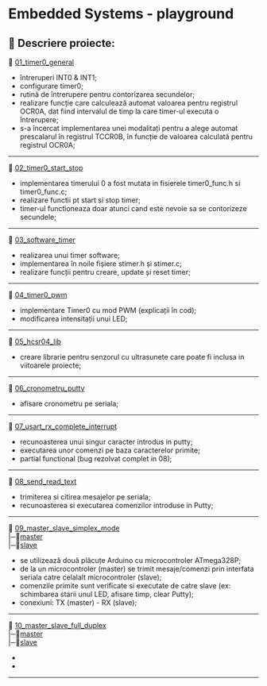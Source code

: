 # Embedded Systems - playground

## 📑 Descriere proiecte:

📁 [01_timer0_general](./01_timer0_general/Project)
  
   - întreruperi INT0 & INT1;
   - configurare timer0;
   - rutină de întrerupere pentru contorizarea secundelor;
   - realizare funcție care calculează automat valoarea pentru registrul OCR0A, dat fiind intervalul de timp la care timer-ul executa o întrerupere;
   - s-a încercat implementarea unei modalitați pentru a alege automat prescalarul în registrul TCCR0B, în funcție de valoarea calculată pentru registrul OCR0A;
---
📁 [02_timer0_start_stop](./02_timer0_start_stop/Project)
    
   - implementarea timerului 0 a fost mutata in fisierele timer0_func.h si timer0_func.c;
   - realizare functii pt start si stop timer;
   - timer-ul functioneaza doar atunci cand este nevoie sa se contorizeze secundele;

---
📁 [03_software_timer](./03_software_timer/Project)
   
   - realizarea unui timer software;
   - implementarea în noile fișiere stimer.h și stimer.c;
   - realizare funcții pentru creare, update și reset timer;
---   
📁 [04_timer0_pwm](./04_timer0_pwm/Project)

  - implementare Timer0 cu mod PWM (explicații în cod);
  - modificarea intensitații unui LED;
---   
📁 [05_hcsr04_lib](./05_hcsr04_lib/Project)
  - creare librarie pentru senzorul cu ultrasunete care poate fi inclusa in viitoarele proiecte;
---  
📁 [06_cronometru_putty](./06_cronometru_putty/SPI)
  - afisare cronometru pe seriala;
---  
📁 [07_usart_rx_complete_interrupt](./07_usart_rx_complete_interrupt/SPI)  
  - recunoasterea unui singur caracter introdus in putty;
  - executarea unor comenzi pe baza caracterelor primite;
  - partial functional (bug rezolvat complet in 08);
---
📁 [08_send_read_text](./08_send_read_text/SPI) 
  - trimiterea si citirea mesajelor pe seriala;
  - recunoasterea si executarea comenzilor introduse in Putty;
---
📁 [09_master_slave_simplex_mode](./09_master_slave_simplex_mode)      
 |─📂[master](./09_master_slave_simplex_mode/master/SPI)    
 |─📂[slave](./09_master_slave_simplex_mode/slave/SPI)
    
  - se utilizează două plăcuțe Arduino cu microcontroler ATmega328P;
  - de la un microcontroler (master) se trimit mesaje/comenzi prin interfata seriala catre celalalt microcontroler (slave);
  - comenzile primite sunt verificate si executate de catre slave (ex: schimbarea starii unul LED, afisare timp, clear Putty);
  - conexiuni: TX (master) - RX (slave);
---
📁 [10_master_slave_full_duplex](./10_master_slave_full_duplex)      
 |─📂[master](./10_master_slave_full_duplex/master/SPI)    
 |─📂[slave](./10_master_slave_full_duplex/slave/SPI)

-
-
---
